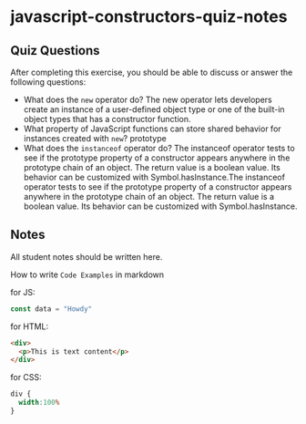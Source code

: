 # javascript-constructors-quiz-notes

## Quiz Questions

After completing this exercise, you should be able to discuss or answer the following questions:

- What does the `new` operator do?
The new operator lets developers create an instance of a user-defined object type or one of the built-in object types that has a constructor function.
- What property of JavaScript functions can store shared behavior for instances created with `new`?
prototype
- What does the `instanceof` operator do?
The instanceof operator tests to see if the prototype property of a constructor appears anywhere in the prototype chain of an object. The return value is a boolean value. Its behavior can be customized with Symbol.hasInstance.The instanceof operator tests to see if the prototype property of a constructor appears anywhere in the prototype chain of an object. The return value is a boolean value. Its behavior can be customized with Symbol.hasInstance.

## Notes

All student notes should be written here.


How to write `Code Examples` in markdown

for JS:
```javascript
const data = "Howdy"
```

for HTML:
```html
<div>
  <p>This is text content</p>
</div>
```

for CSS:
```css
div {
  width:100%
}
```

